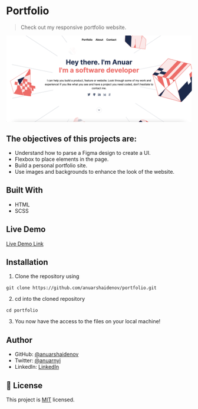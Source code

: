 # Portfolio

> Check out my responsive portfolio website.

![screenshot](./screenshot.png)

## The objectives of this projects are:

- Understand how to parse a Figma design to create a UI.
- Flexbox to place elements in the page.
- Build a personal portfolio site.
- Use images and backgrounds to enhance the look of the website.

## Built With

- HTML
- SCSS

## Live Demo

[Live Demo Link](https://anuarshaidenov.github.io/portfolio/)

## Installation

1. Clone the repository using

```
git clone https://github.com/anuarshaidenov/portfolio.git
```

2. cd into the cloned repository

```
cd portfolio
```

3. You now have the access to the files on your local machine!

## Author

- GitHub: [@anuarshaidenov](https://github.com/anuarshaidenov)
- Twitter: [@anuarnyi](https://twitter.com/anuarnyi)
- LinkedIn: [LinkedIn](https://www.linkedin.com/in/anuar-shaidenov-365a951b8/)

## 📝 License

This project is [MIT](./MIT.md) licensed.

